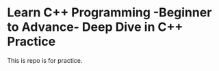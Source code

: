 # Learn C++ Programming -Beginner to Advance- Deep Dive in C++ Practice 

This is repo is for practice. 

